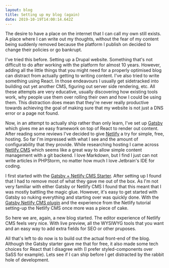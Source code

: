 ```yaml
---
layout: blog
title: Setting up my blog (again)
date: 2019-10-19T14:00:14.642Z
---
```

The desire to have a place on the internet that I can call my own still exists. A place where I can write out my thoughts, without the fear of my content being suddenly removed because the platform I publish on decided to change their policies or go bankrupt. 

I've tried this before. Setting up a Drupal website. Something that's not difficult to do after working with the platform for almost 10 years. However, adding all the little things that you might need for a properly optimised blog can distract from actually getting to writing content. I've also tried to write something using React. In those endeavours I usually get sidetracked into building out yet another CMS, figuring out server side rendering, etc. All these attempts are very educative, usually discovering how existing tools work, why people use them over rolling their own and how I could be using them. This distraction does mean that they're never really productive towards achieving the goal of making sure that my website is not just a DNS error or a page not found.

Now, in an attempt to actually ship rather than only learn, I've set up [Gatsby](https://www.gatsbyjs.org/) which gives me an easy framework on top of React to render out content. After reading some reviews I've decided to give [Netlify](https://www.netlify.com/) a try for simple, free, hosting. So far I'm impressed with what I see and the amount of configurability that they provide. While researching hosting I came across [Netlify CMS](https://www.netlifycms.org/) which seems like a great way to allow simple content management with a git backend. I love Markdown, but I find I just can not write articles in PHPStorm, no matter how much I love Jetbrain's IDE for coding. 

I first started with the [Gatsby + Netlify CMS Starter](https://github.com/netlify-templates/gatsby-starter-netlify-cms). After setting up I found that I had to remove most of what they gave me out of the box. As I'm not very familiar with either Gatsby or Netlify CMS I found that this meant that I was mostly battling the magic glue. However, it's easy to get started with Gatsby so nuking everything and starting over was quickly done. With the [Gatsby Netlify CMS plugin](https://www.npmjs.com/package/gatsby-plugin-netlify-cms) and the experience from the Netlify tutorial setting-up the Netlify CMS once more was a piece of cake.

So here we are, again, a new blog started. The editor experience of Netlify CMS feels very nice. With live preview, all the WYSIWYG tools that you want and an easy way to add extra fields for SEO or other pruposes. 

All that's left to do now is to build out the actual front-end of the blog. Although the Gatsby starter gave me that for free, it also made some tech choices for React that I disagree with (I prefer styled-components over SaSS for example). Lets see if I can ship before I get distracted by the rabbit hole of development.
